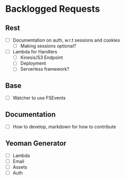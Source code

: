 Backlogged Requests
===============   

Rest
----------------------
- [ ] Documentation on auth, w.r.t sessions and cookies
   - [ ] Making sessions optional?
- [ ] Lambda for Handlers
  - [ ] Kinesis/S3 Endpoint
  - [ ] Deployment
  - [ ] Serverless framework?

Base
-----------------------
- [ ] Watcher to use FSEvents

Documentation
-----------------------
- [ ] How to develop, markdown for how to contribute

Yeoman Generator
-----------------
- [ ] Lambda
- [ ] Email
- [ ] Assets
- [ ] Auth